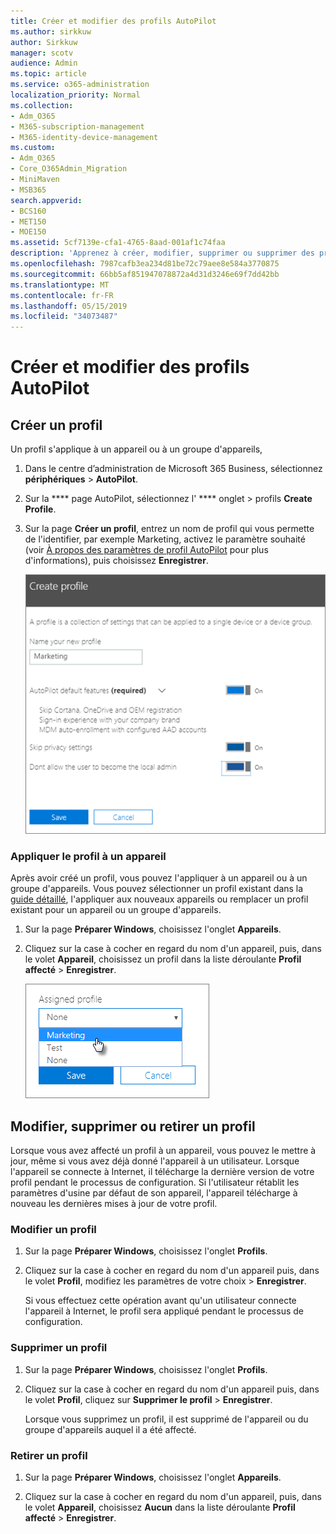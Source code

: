 ```yaml
---
title: Créer et modifier des profils AutoPilot
ms.author: sirkkuw
author: Sirkkuw
manager: scotv
audience: Admin
ms.topic: article
ms.service: o365-administration
localization_priority: Normal
ms.collection:
- Adm_O365
- M365-subscription-management
- M365-identity-device-management
ms.custom:
- Adm_O365
- Core_O365Admin_Migration
- MiniMaven
- MSB365
search.appverid:
- BCS160
- MET150
- MOE150
ms.assetid: 5cf7139e-cfa1-4765-8aad-001af1c74faa
description: 'Apprenez à créer, modifier, supprimer ou supprimer des profils AutoPilot. '
ms.openlocfilehash: 7987cafb3ea234d81be72c79aee8e584a3770875
ms.sourcegitcommit: 66bb5af851947078872a4d31d3246e69f7dd42bb
ms.translationtype: MT
ms.contentlocale: fr-FR
ms.lasthandoff: 05/15/2019
ms.locfileid: "34073487"
---
```

# <a name="create-and-edit-autopilot-profiles"></a>Créer et modifier des profils AutoPilot

## <a name="create-a-profile"></a>Créer un profil

Un profil s'applique à un appareil ou à un groupe d'appareils,
  
1. Dans le centre d’administration de Microsoft 365 Business, sélectionnez **périphériques** \> **AutoPilot**.
  
2. Sur la **** page AutoPilot, sélectionnez l' **** onglet \> profils **Create Profile**.
    
3. Sur la page **Créer un profil**, entrez un nom de profil qui vous permette de l'identifier, par exemple Marketing, activez le paramètre souhaité (voir [À propos des paramètres de profil AutoPilot](autopilot-profile-settings.md) pour plus d'informations), puis choisissez **Enregistrer**.
    
    ![Enter name and turn on settings in the Create profile panel.](media/63b5a00d-6a5d-48d0-9557-e7531e80702a.png)
  
### <a name="apply-profile-to-a-device"></a>Appliquer le profil à un appareil

Après avoir créé un profil, vous pouvez l'appliquer à un appareil ou à un groupe d'appareils. Vous pouvez sélectionner un profil existant dans la [guide détaillé](add-autopilot-devices-and-profile.md), l'appliquer aux nouveaux appareils ou remplacer un profil existant pour un appareil ou un groupe d'appareils. 
  
1. Sur la page **Préparer Windows**, choisissez l'onglet **Appareils**. 
    
2. Cliquez sur la case à cocher en regard du nom d'un appareil, puis, dans le volet **Appareil**, choisissez un profil dans la liste déroulante **Profil affecté** \> **Enregistrer**.
    
    ![In the Device panel, select an Assigned profile to apply it.](media/ed0ce33f-9241-4403-a5de-2dddffdc6fb9.png)
  
## <a name="edit-delete-or-remove-a-profile"></a>Modifier, supprimer ou retirer un profil

Lorsque vous avez affecté un profil à un appareil, vous pouvez le mettre à jour, même si vous avez déjà donné l'appareil à un utilisateur. Lorsque l'appareil se connecte à Internet, il télécharge la dernière version de votre profil pendant le processus de configuration. Si l'utilisateur rétablit les paramètres d'usine par défaut de son appareil, l'appareil télécharge à nouveau les dernières mises à jour de votre profil. 
  
### <a name="edit-a-profile"></a>Modifier un profil

1. Sur la page **Préparer Windows**, choisissez l'onglet **Profils**. 
    
2. Cliquez sur la case à cocher en regard du nom d'un appareil puis, dans le volet **Profil**, modifiez les paramètres de votre choix \> **Enregistrer**.
    
    Si vous effectuez cette opération avant qu'un utilisateur connecte l'appareil à Internet, le profil sera appliqué pendant le processus de configuration.
    
### <a name="delete-a-profile"></a>Supprimer un profil

1. Sur la page **Préparer Windows**, choisissez l'onglet **Profils**. 
    
2. Cliquez sur la case à cocher en regard du nom d'un appareil puis, dans le volet **Profil**, cliquez sur **Supprimer le profil** \> **Enregistrer**.
    
    Lorsque vous supprimez un profil, il est supprimé de l'appareil ou du groupe d'appareils auquel il a été affecté.
    
### <a name="remove-a-profile"></a>Retirer un profil

1. Sur la page **Préparer Windows**, choisissez l'onglet **Appareils**. 
    
2. Cliquez sur la case à cocher en regard du nom d'un appareil, puis, dans le volet **Appareil**, choisissez **Aucun** dans la liste déroulante **Profil affecté** \> **Enregistrer**.
    
